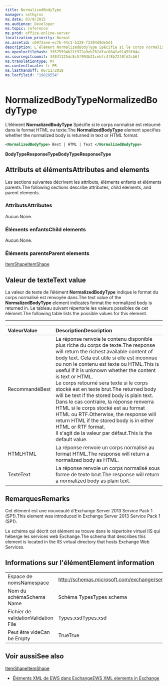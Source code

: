 ```yaml
---
title: NormalizedBodyType
manager: sethgros
ms.date: 03/9/2015
ms.audience: Developer
ms.topic: reference
ms.prod: office-online-server
localization_priority: Normal
ms.assetid: c6973aee-ec7b-44c1-b328-f2204d9de5d1
description: L’élément NormalizedBodyType Spécifie si le corps normalisé est retourné dans le format HTML ou texte.
ms.openlocfilehash: 33575594b22f972a9eb762dfac884fa91459f04a
ms.sourcegitcommit: 34041125dc8c5f993b21cebfc4f8b72f0fd2cb6f
ms.translationtype: MT
ms.contentlocale: fr-FR
ms.lasthandoff: 06/11/2018
ms.locfileid: "19828554"
---
```

# <a name="normalizedbodytype"></a><span data-ttu-id="007ed-103">NormalizedBodyType</span><span class="sxs-lookup"><span data-stu-id="007ed-103">NormalizedBodyType</span></span>

<span data-ttu-id="007ed-104">L’élément **NormalizedBodyType** Spécifie si le corps normalisé est retourné dans le format HTML ou texte.</span><span class="sxs-lookup"><span data-stu-id="007ed-104">The **NormalizedBodyType** element specifies whether the normalized body is returned in text or HTML format.</span></span> 
  
```XML
<NormalizedBodyType> Best | HTML | Text </NormalizedBodyType>
```

 <span data-ttu-id="007ed-105">**BodyTypeResponseType**</span><span class="sxs-lookup"><span data-stu-id="007ed-105">**BodyTypeResponseType**</span></span>
## <a name="attributes-and-elements"></a><span data-ttu-id="007ed-106">Attributs et éléments</span><span class="sxs-lookup"><span data-stu-id="007ed-106">Attributes and elements</span></span>

<span data-ttu-id="007ed-107">Les sections suivantes décrivent les attributs, éléments enfants et éléments parents.</span><span class="sxs-lookup"><span data-stu-id="007ed-107">The following sections describe attributes, child elements, and parent elements.</span></span>
  
### <a name="attributes"></a><span data-ttu-id="007ed-108">Attributs</span><span class="sxs-lookup"><span data-stu-id="007ed-108">Attributes</span></span>

<span data-ttu-id="007ed-109">Aucun.</span><span class="sxs-lookup"><span data-stu-id="007ed-109">None.</span></span>
  
### <a name="child-elements"></a><span data-ttu-id="007ed-110">Éléments enfants</span><span class="sxs-lookup"><span data-stu-id="007ed-110">Child elements</span></span>

<span data-ttu-id="007ed-111">Aucun.</span><span class="sxs-lookup"><span data-stu-id="007ed-111">None.</span></span>
  
### <a name="parent-elements"></a><span data-ttu-id="007ed-112">Éléments parents</span><span class="sxs-lookup"><span data-stu-id="007ed-112">Parent elements</span></span>

[<span data-ttu-id="007ed-113">ItemShape</span><span class="sxs-lookup"><span data-stu-id="007ed-113">ItemShape</span></span>](itemshape.md)
  
## <a name="text-value"></a><span data-ttu-id="007ed-114">Valeur de texte</span><span class="sxs-lookup"><span data-stu-id="007ed-114">Text value</span></span>

<span data-ttu-id="007ed-115">La valeur de texte de l’élément **NormalizedBodyType** indique le format du corps normalisé est renvoyée dans.</span><span class="sxs-lookup"><span data-stu-id="007ed-115">The text value of the **NormalizedBodyType** element indicates format the normalized body is returned in.</span></span> <span data-ttu-id="007ed-116">Le tableau suivant répertorie les valeurs possibles de cet élément.</span><span class="sxs-lookup"><span data-stu-id="007ed-116">The following table lists the possible values for this element.</span></span> 
  
****

|<span data-ttu-id="007ed-117">**Valeur**</span><span class="sxs-lookup"><span data-stu-id="007ed-117">**Value**</span></span>|<span data-ttu-id="007ed-118">**Description**</span><span class="sxs-lookup"><span data-stu-id="007ed-118">**Description**</span></span>|
|:-----|:-----|
|<span data-ttu-id="007ed-119">Recommandé</span><span class="sxs-lookup"><span data-stu-id="007ed-119">Best</span></span>  <br/> |<span data-ttu-id="007ed-120">La réponse renvoie le contenu disponible plus riche du corps de texte.</span><span class="sxs-lookup"><span data-stu-id="007ed-120">The response will return the richest available content of body text.</span></span> <span data-ttu-id="007ed-121">Cela est utile si elle est inconnue ou non le contenu est texte ou HTML.</span><span class="sxs-lookup"><span data-stu-id="007ed-121">This is useful if it is unknown whether the content is text or HTML.</span></span>  <br/> <span data-ttu-id="007ed-122">Le corps retourné sera texte si le corps stocké est en texte brut.</span><span class="sxs-lookup"><span data-stu-id="007ed-122">The returned body will be text if the stored body is plain text.</span></span> <span data-ttu-id="007ed-123">Dans le cas contraire, la réponse renverra HTML si le corps stocké est au format HTML ou RTF.</span><span class="sxs-lookup"><span data-stu-id="007ed-123">Otherwise, the response will return HTML if the stored body is in either HTML or RTF format.</span></span>  <br/> <span data-ttu-id="007ed-124">Il s'agit de la valeur par défaut.</span><span class="sxs-lookup"><span data-stu-id="007ed-124">This is the default value.</span></span>  <br/> |
|<span data-ttu-id="007ed-125">HTML</span><span class="sxs-lookup"><span data-stu-id="007ed-125">HTML</span></span>  <br/> |<span data-ttu-id="007ed-126">La réponse renvoie un corps normalisé au format HTML.</span><span class="sxs-lookup"><span data-stu-id="007ed-126">The response will return a normalized body as HTML.</span></span>  <br/> |
|<span data-ttu-id="007ed-127">Texte</span><span class="sxs-lookup"><span data-stu-id="007ed-127">Text</span></span>  <br/> |<span data-ttu-id="007ed-128">La réponse renvoie un corps normalisé sous forme de texte brut.</span><span class="sxs-lookup"><span data-stu-id="007ed-128">The response will return a normalized body as plain text.</span></span>  <br/> |
   
## <a name="remarks"></a><span data-ttu-id="007ed-129">Remarques</span><span class="sxs-lookup"><span data-stu-id="007ed-129">Remarks</span></span>

<span data-ttu-id="007ed-130">Cet élément est une nouveauté d'Exchange Server 2013 Service Pack 1 (SP1).</span><span class="sxs-lookup"><span data-stu-id="007ed-130">This element was introduced in Exchange Server 2013 Service Pack 1 (SP1).</span></span>
  
<span data-ttu-id="007ed-131">Le schéma qui décrit cet élément se trouve dans le répertoire virtuel IIS qui héberge les services web Exchange.</span><span class="sxs-lookup"><span data-stu-id="007ed-131">The schema that describes this element is located in the IIS virtual directory that hosts Exchange Web Services.</span></span>
  
## <a name="element-information"></a><span data-ttu-id="007ed-132">Informations sur l'élément</span><span class="sxs-lookup"><span data-stu-id="007ed-132">Element information</span></span>

|||
|:-----|:-----|
|<span data-ttu-id="007ed-133">Espace de noms</span><span class="sxs-lookup"><span data-stu-id="007ed-133">Namespace</span></span>  <br/> |http://schemas.microsoft.com/exchange/services/2006/types  <br/> |
|<span data-ttu-id="007ed-134">Nom du schéma</span><span class="sxs-lookup"><span data-stu-id="007ed-134">Schema Name</span></span>  <br/> |<span data-ttu-id="007ed-135">Schéma Types</span><span class="sxs-lookup"><span data-stu-id="007ed-135">Types schema</span></span>  <br/> |
|<span data-ttu-id="007ed-136">Fichier de validation</span><span class="sxs-lookup"><span data-stu-id="007ed-136">Validation File</span></span>  <br/> |<span data-ttu-id="007ed-137">Types.xsd</span><span class="sxs-lookup"><span data-stu-id="007ed-137">Types.xsd</span></span>  <br/> |
|<span data-ttu-id="007ed-138">Peut être vide</span><span class="sxs-lookup"><span data-stu-id="007ed-138">Can be Empty</span></span>  <br/> |<span data-ttu-id="007ed-139">True</span><span class="sxs-lookup"><span data-stu-id="007ed-139">True</span></span>  <br/> |
   
## <a name="see-also"></a><span data-ttu-id="007ed-140">Voir aussi</span><span class="sxs-lookup"><span data-stu-id="007ed-140">See also</span></span>



[<span data-ttu-id="007ed-141">ItemShape</span><span class="sxs-lookup"><span data-stu-id="007ed-141">ItemShape</span></span>](itemshape.md)


- [<span data-ttu-id="007ed-142">Éléments XML de EWS dans Exchange</span><span class="sxs-lookup"><span data-stu-id="007ed-142">EWS XML elements in Exchange</span></span>](ews-xml-elements-in-exchange.md)

